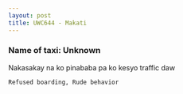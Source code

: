 ```yaml
---
layout: post
title: UWC644 - Makati
---
```


### Name of taxi: Unknown

Nakasakay na ko pinababa pa ko kesyo traffic daw 

```Refused boarding, Rude behavior```
